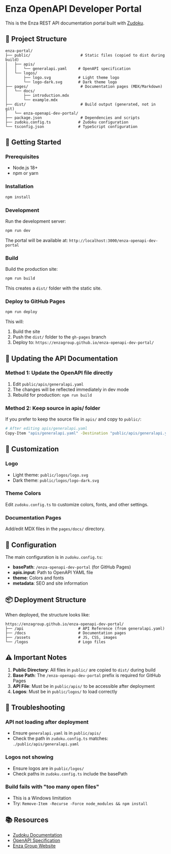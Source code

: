 # Enza OpenAPI Developer Portal

This is the Enza REST API documentation portal built with [Zudoku](https://zudoku.dev).

## 📁 Project Structure

```
enza-portal/
├── public/                      # Static files (copied to dist during build)
│   ├── apis/
│   │   └── generalapi.yaml     # OpenAPI specification
│   └── logos/
│       ├── logo.svg            # Light theme logo
│       └── logo-dark.svg       # Dark theme logo
├── pages/                       # Documentation pages (MDX/Markdown)
│   └── docs/
│       ├── introduction.mdx
│       └── example.mdx
├── dist/                        # Build output (generated, not in git)
│   └── enza-openapi-dev-portal/
├── package.json                 # Dependencies and scripts
├── zudoku.config.ts            # Zudoku configuration
└── tsconfig.json               # TypeScript configuration
```

## 🚀 Getting Started

### Prerequisites
- Node.js 18+ 
- npm or yarn

### Installation

```bash
npm install
```

### Development

Run the development server:

```bash
npm run dev
```

The portal will be available at: `http://localhost:3000/enza-openapi-dev-portal`

### Build

Build the production site:

```bash
npm run build
```

This creates a `dist/` folder with the static site.

### Deploy to GitHub Pages

```bash
npm run deploy
```

This will:
1. Build the site
2. Push the `dist/` folder to the `gh-pages` branch
3. Deploy to: `https://enzagroup.github.io/enza-openapi-dev-portal/`

## 📝 Updating the API Documentation

### Method 1: Update the OpenAPI file directly

1. Edit `public/apis/generalapi.yaml`
2. The changes will be reflected immediately in dev mode
3. Rebuild for production: `npm run build`

### Method 2: Keep source in apis/ folder

If you prefer to keep the source file in `apis/` and copy to `public/`:

```bash
# After editing apis/generalapi.yaml
Copy-Item "apis/generalapi.yaml" -Destination "public/apis/generalapi.yaml"
```

## 🎨 Customization

### Logo
- Light theme: `public/logos/logo.svg`
- Dark theme: `public/logos/logo-dark.svg`

### Theme Colors
Edit `zudoku.config.ts` to customize colors, fonts, and other settings.

### Documentation Pages
Add/edit MDX files in the `pages/docs/` directory.

## 🔧 Configuration

The main configuration is in `zudoku.config.ts`:

- **basePath**: `/enza-openapi-dev-portal` (for GitHub Pages)
- **apis.input**: Path to OpenAPI YAML file
- **theme**: Colors and fonts
- **metadata**: SEO and site information

## 📦 Deployment Structure

When deployed, the structure looks like:

```
https://enzagroup.github.io/enza-openapi-dev-portal/
├── /api                        # API Reference (from generalapi.yaml)
├── /docs                       # Documentation pages
├── /assets                     # JS, CSS, images
└── /logos                      # Logo files
```

## ⚠️ Important Notes

1. **Public Directory**: All files in `public/` are copied to `dist/` during build
2. **Base Path**: The `/enza-openapi-dev-portal` prefix is required for GitHub Pages
3. **API File**: Must be in `public/apis/` to be accessible after deployment
4. **Logos**: Must be in `public/logos/` to load correctly

## 🐛 Troubleshooting

### API not loading after deployment
- Ensure `generalapi.yaml` is in `public/apis/`
- Check the path in `zudoku.config.ts` matches: `./public/apis/generalapi.yaml`

### Logos not showing
- Ensure logos are in `public/logos/`
- Check paths in `zudoku.config.ts` include the basePath

### Build fails with "too many open files"
- This is a Windows limitation
- Try: `Remove-Item -Recurse -Force node_modules && npm install`

## 📚 Resources

- [Zudoku Documentation](https://zudoku.dev/docs)
- [OpenAPI Specification](https://swagger.io/specification/)
- [Enza Group Website](https://www.enzagroup.global/)
